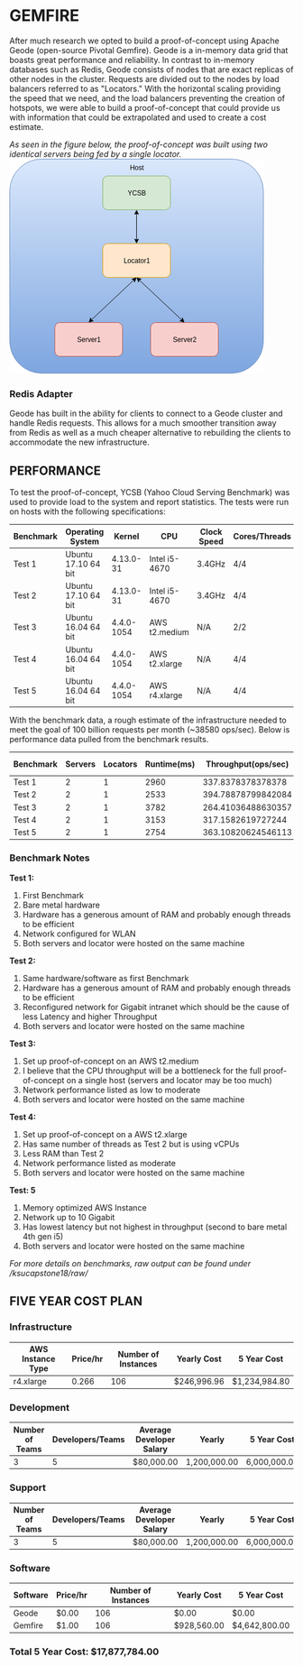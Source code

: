 # GEMFIRE
After much research we opted to build a proof-of-concept using Apache Geode (open-source Pivotal Gemfire).  Geode is a in-memory data grid that boasts great performance and reliability.  In contrast to in-memory databases such as Redis, Geode consists of nodes that are exact replicas of other nodes in the cluster.  Requests are divided out to the nodes by load balancers referred to as "Locators."  With the horizontal scaling providing the speed that we need, and the load balancers preventing the creation of hotspots, we were able to build a proof-of-concept that could provide us with information that could be extrapolated and used to create a cost estimate.

_As seen in the figure below, the proof-of-concept was built using two identical servers being fed by a single locator._
![Topology](/figures/figure16.png?raw=true)

### Redis Adapter
Geode has built in the ability for clients to connect to a Geode cluster and handle Redis requests.  This allows for a much smoother transition away from Redis as well as a much cheaper alternative to rebuilding the clients to accommodate the new infrastructure.  

## PERFORMANCE
To test the proof-of-concept, YCSB (Yahoo Cloud Serving Benchmark) was used to provide load to the system and report statistics.  The tests were run on hosts with the following specifications:

| Benchmark | Operating System    | Kernel     | CPU           | Clock Speed | Cores/Threads | RAM     | Geode Version | YCSB Version | Java Version |
|-----------|---------------------|------------|---------------|-------------|---------------|---------|---------------|--------------|--------------|
| Test 1    | Ubuntu 17.10 64 bit | 4.13.0-31  | Intel i5-4670 | 3.4GHz      | 4/4           | 32GB    | 1.5           | 0.14         | 1.8.0_121    |
| Test 2    | Ubuntu 17.10 64 bit | 4.13.0-31  | Intel i5-4670 | 3.4GHz      | 4/4           | 32GB    | 1.5           | 0.14         | 1.8.0_121    |
| Test 3    | Ubuntu 16.04 64 bit | 4.4.0-1054 | AWS t2.medium | N/A         | 2/2           | 4GB     | 1.5           | 0.14         | 1.8.0_121    |
| Test 4    | Ubuntu 16.04 64 bit | 4.4.0-1054 | AWS t2.xlarge | N/A         | 4/4           | 16GB    | 1.5           | 0.14         | 1.8.0_121    |
| Test 5    | Ubuntu 16.04 64 bit | 4.4.0-1054 | AWS r4.xlarge | N/A         | 4/4           | 32GB    | 1.5           | 0.14         | 1.8.0_121    |

With the benchmark data, a rough estimate of the infrastructure needed to meet the goal of 100 billion requests per month (~38580 ops/sec).  Below is performance data pulled from the benchmark results.

| Benchmark | Servers | Locators | Runtime(ms) | Throughput(ops/sec) | Average Latency(us) | Minimum Latency(us) | Maximum Latency(us) | 95thPercentileLatency(us) | 99thPercentileLatency(us) |
|-----------|---------|----------|-------------|---------------------|---------------------|---------------------|---------------------|---------------------------|---------------------------|
| Test 1    | 2       | 1        | 2960        | 337.8378378378378   | 1627.232            | 231                 | 114175              | 6343                      | 10655                     |
| Test 2    | 2       | 1        | 2533        | 394.78878799842084  | 1358.581            | 237                 | 115007              | 5615                      | 7575                      |
| Test 3    | 2       | 1        | 3782        | 264.41036488630357  | 2141.277            | 350                 | 227583              | 8415                      | 14999                     |
| Test 4    | 2       | 1        | 3153        | 317.1582619727244   | 1572.941            | 360                 | 162303              | 6379                      | 10431                     |
| Test 5    | 2       | 1        | 2754        | 363.10820624546113  | 1204.801            | 219                 | 141439              | 4919                      | 6623                      |

### Benchmark Notes
**Test 1:**
1. First Benchmark
1. Bare metal hardware
1. Hardware has a generous amount of RAM and probably enough threads to be efficient
1. Network configured for WLAN
1. Both servers and locator were hosted on the same machine

**Test 2:**
1. Same hardware/software as first Benchmark
1. Hardware has a generous amount of RAM and probably enough threads to be efficient
1. Reconfigured network for Gigabit intranet which should be the cause of less Latency and higher Throughput
1. Both servers and locator were hosted on the same machine

**Test 3:**
1. Set up proof-of-concept on an AWS t2.medium
1. I believe that the CPU throughput will be a bottleneck for the full proof-of-concept on a single host (servers and locator may be too much)
1. Network performance listed as low to moderate
1. Both servers and locator were hosted on the same machine

**Test 4:**
1. Set up proof-of-concept on a AWS t2.xlarge
1. Has same number of threads as Test 2 but is using vCPUs
1. Less RAM than Test 2
1. Network performance listed as moderate
1. Both servers and locator were hosted on the same machine

**Test: 5**
1. Memory optimized AWS Instance
1. Network up to 10 Gigabit
1. Has lowest latency but not highest in throughput (second to bare metal 4th gen i5)
1. Both servers and locator were hosted on the same machine

*For more details on benchmarks, raw output can be found under /ksucapstone18/raw/*

## FIVE YEAR COST PLAN
### Infrastructure
| AWS Instance Type | Price/hr | Number of Instances | Yearly Cost | 5 Year Cost   |
|-------------------|----------|---------------------|-------------|---------------|
| r4.xlarge         | 0.266    | 106                 | $246,996.96 | $1,234,984.80 |

### Development
| Number of Teams | Developers/Teams | Average Developer Salary | Yearly       | 5 Year Cost  |
|-----------------|------------------|--------------------------|--------------|--------------|
| 3               | 5                | $80,000.00               | 1,200,000.00 | 6,000,000.00 |

### Support
| Number of Teams | Developers/Teams | Average Developer Salary | Yearly       | 5 Year Cost  |
|-----------------|------------------|--------------------------|--------------|--------------|
| 3               | 5                | $80,000.00               | 1,200,000.00 | 6,000,000.00 |

### Software
| Software | Price/hr | Number of Instances | Yearly Cost | 5 Year Cost    |
|----------|----------|---------------------|-------------|----------------|
| Geode    | $0.00    | 106                 | $0.00       | $0.00          |
| Gemfire  | $1.00    | 106                 | $928,560.00 | $4,642,800.00  |

### Total 5 Year Cost: $17,877,784.00
